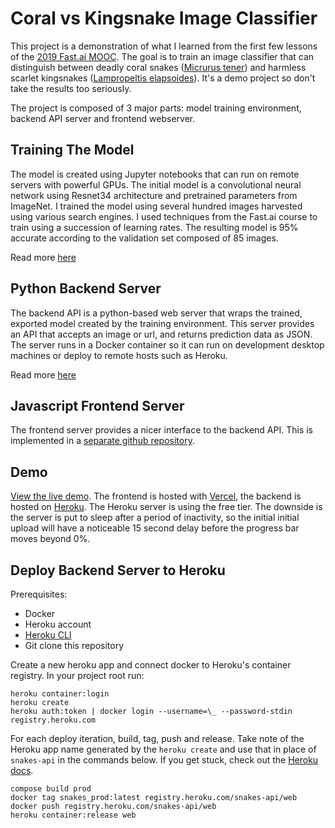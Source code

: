 # Coral vs Kingsnake Image Classifier

This project is a demonstration of what I learned from the first few lessons of the [2019 Fast.ai MOOC](https://course.fast.ai/). The goal is to train an image classifier that can distinguish between deadly coral snakes ([Micrurus tener](https://en.wikipedia.org/wiki/Micrurus_tener)) and harmless scarlet kingsnakes ([Lampropeltis elapsoides](https://en.wikipedia.org/wiki/Scarlet_kingsnake)). It's a demo project so don't take the results too seriously.

The project is composed of 3 major parts: model training environment, backend API server and frontend webserver.

## Training The Model

The model is created using Jupyter notebooks that can run on remote servers with powerful GPUs. The initial model is a convolutional neural network using Resnet34 architecture and pretrained parameters from ImageNet. I trained the model using several hundred images harvested using various search engines. I used techniques from the Fast.ai course to train using a succession of learning rates. The resulting model is 95% accurate according to the validation set composed of 85 images.

Read more [here](docs/training.md)

## Python Backend Server

The backend API is a python-based web server that wraps the trained, exported model created by the training environment. This server provides an API that accepts an image or url, and returns prediction data as JSON. The server runs in a Docker container so it can run on development desktop machines or deploy to remote hosts such as Heroku.

Read more [here](docs/backend.md)

## Javascript Frontend Server

The frontend server provides a nicer interface to the backend API. This is implemented in a [separate github repository](https://github.com/mpoisot/snakes_front).

## Demo

[View the live demo](https://snakes.poisot.com/). The frontend is hosted with [Vercel](https://vercel.com), the backend is hosted on [Heroku](https://www.heroku.com/). The Heroku server is using the free tier. The downside is the server is put to sleep after a period of inactivity, so the initial initial upload will have a noticeable 15 second delay before the progress bar moves beyond 0%.

## Deploy Backend Server to Heroku

Prerequisites:

- Docker
- Heroku account
- [Heroku CLI](https://devcenter.heroku.com/articles/heroku-cli#download-and-install)
- Git clone this repository

Create a new heroku app and connect docker to Heroku's container registry. In your project root run:

```console
heroku container:login
heroku create
heroku auth:token | docker login --username=\_ --password-stdin registry.heroku.com
```

For each deploy iteration, build, tag, push and release. Take note of the Heroku app name generated by the `heroku create` and use that in place of `snakes-api` in the commands below. If you get stuck, check out the [Heroku docs](https://devcenter.heroku.com/articles/container-registry-and-runtime#building-and-pushing-image-s).

```
compose build prod
docker tag snakes_prod:latest registry.heroku.com/snakes-api/web
docker push registry.heroku.com/snakes-api/web
heroku container:release web
```
